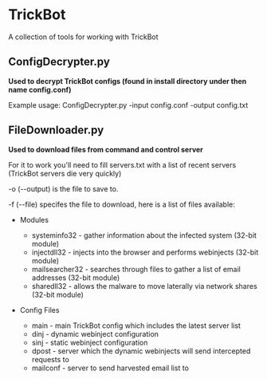 # TrickBot
A collection of tools for working with TrickBot

## ConfigDecrypter.py
**Used to decrypt TrickBot configs (found in install directory under then name config.conf)**

Example usage: ConfigDecrypter.py -input config.conf -output config.txt

## FileDownloader.py
**Used to download files from command and control server**

For it to work you'll need to fill servers.txt with a list of recent servers (TrickBot servers die very quickly)

-o (--output) is the file to save to.

-f (--file) specifes the file to download, here is a list of files available: 
* Modules
  * systeminfo32 - gather information about the infected system (32-bit module)
  * injectdll32 - injects into the browser and performs webinjects (32-bit module)
  * mailsearcher32 - searches through files to gather a list of email addresses (32-bit module)
  * sharedll32 - allows the malware to move laterally via network shares (32-bit module)
  
* Config Files
  * main - main TrickBot config which includes the latest server list
  * dinj - dynamic webinject configuration
  * sinj - static webinject configuration
  * dpost - server which the dynamic webinjects will send intercepted requests to
  * mailconf - server to send harvested email list to
